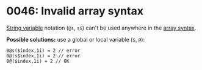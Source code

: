 # 0046: Invalid array syntax

[String variable](../../coding/data-types.md#string-variables) notation (`@s`, `s$`) can't be used anywhere in the [array syntax](../../coding/arrays.md#general-syntax).

**Possible solutions:** use a global or local variable (`$`, `@`):

```
0@s($index,1i) = 2 // error
0@(s$index,1i) = 2 // error
0@($index,1i) = 2 // OK
```
